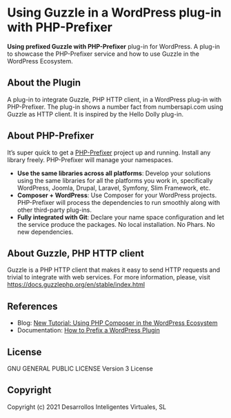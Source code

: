 # Using Guzzle in a WordPress plug-in with PHP-Prefixer

**Using prefixed Guzzle with PHP-Prefixer** plug-in for WordPress. A plug-in to showcase the PHP-Prefixer service and how to use Guzzle in the WordPress Ecosystem.

## About the Plugin

A plug-in to integrate Guzzle, PHP HTTP client, in a WordPress plug-in with PHP-Prefixer. The plug-in shows a number fact from numbersapi.com using Guzzle as HTTP client. It is inspired by the Hello Dolly plug-in.

## About PHP-Prefixer

It’s super quick to get a [PHP-Prefixer](https://php-prefixer.com/) project up and running. Install any library freely. PHP-Prefixer will manage your namespaces.

- **Use the same libraries across all platforms**: Develop your solutions using the same libraries for all the platforms you work in, specifically WordPress, Joomla, Drupal, Laravel, Symfony, Slim Framework, etc.
- **Composer + WordPress**: Use Composer for your WordPress projects. PHP-Prefixer will process the dependencies to run smoothly along with other third-party plug-ins.
- **Fully integrated with Git**: Declare your name space configuration and let the service produce the packages. No local installation. No Phars. No new dependencies.

## About Guzzle, PHP HTTP client

Guzzle is a PHP HTTP client that makes it easy to send HTTP requests and trivial to integrate with web services. For more information, please, visit <https://docs.guzzlephp.org/en/stable/index.html>


## References

- Blog: [New Tutorial: Using PHP Composer in the WordPress Ecosystem](https://blog.php-prefixer.com/2020/10/23/new-tutorial-using-php-composer-in-the-wordpress-ecosystem/)
- Documentation: [How to Prefix a WordPress Plugin](https://php-prefixer.com/docs/guides/how-to-prefix-wordpress-plugin/)

## License

GNU GENERAL PUBLIC LICENSE Version 3 License

## Copyright

Copyright (c) 2021 Desarrollos Inteligentes Virtuales, SL
